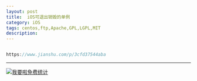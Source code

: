 ```yaml
---
layout: post
title:  iOS可退出销毁的单例
category: iOS
tags: centos,ftp,Apache,GPL,LGPL,MIT
description: 
---
```


```javascript

https://www.jianshu.com/p/3cfd37544aba
```



---


<script language="javascript" type="text/javascript" src="//js.users.51.la/19176892.js"></script>
<noscript><a href="//www.51.la/?19176892" target="_blank"><img alt="&#x6211;&#x8981;&#x5566;&#x514D;&#x8D39;&#x7EDF;&#x8BA1;" src="//img.users.51.la/19176892.asp" style="border:none" /></a></noscript>

